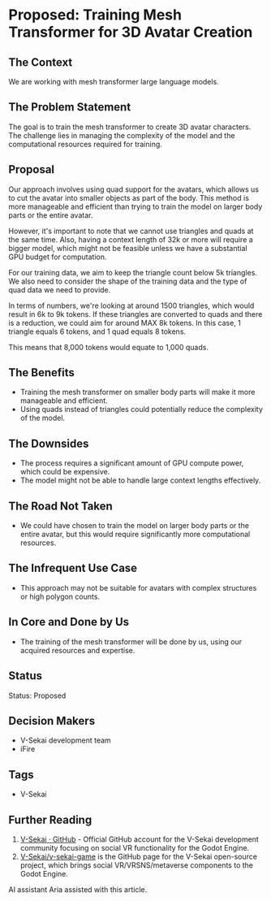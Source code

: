 # Proposed: Training Mesh Transformer for 3D Avatar Creation

## The Context

We are working with mesh transformer large language models.

## The Problem Statement

The goal is to train the mesh transformer to create 3D avatar characters. The challenge lies in managing the complexity of the model and the computational resources required for training.

## Proposal

Our approach involves using quad support for the avatars, which allows us to cut the avatar into smaller objects as part of the body. This method is more manageable and efficient than trying to train the model on larger body parts or the entire avatar.

However, it's important to note that we cannot use triangles and quads at the same time. Also, having a context length of 32k or more will require a bigger model, which might not be feasible unless we have a substantial GPU budget for computation.

For our training data, we aim to keep the triangle count below 5k triangles. We also need to consider the shape of the training data and the type of quad data we need to provide.

In terms of numbers, we're looking at around 1500 triangles, which would result in 6k to 9k tokens. If these triangles are converted to quads and there is a reduction, we could aim for around MAX 8k tokens. In this case, 1 triangle equals 6 tokens, and 1 quad equals 8 tokens.

This means that 8,000 tokens would equate to 1,000 quads.

## The Benefits

- Training the mesh transformer on smaller body parts will make it more manageable and efficient.
- Using quads instead of triangles could potentially reduce the complexity of the model.

## The Downsides

- The process requires a significant amount of GPU compute power, which could be expensive.
- The model might not be able to handle large context lengths effectively.

## The Road Not Taken

- We could have chosen to train the model on larger body parts or the entire avatar, but this would require significantly more computational resources.

## The Infrequent Use Case

- This approach may not be suitable for avatars with complex structures or high polygon counts.

## In Core and Done by Us

- The training of the mesh transformer will be done by us, using our acquired resources and expertise.

## Status

Status: Proposed

## Decision Makers

- V-Sekai development team
- iFire

## Tags

- V-Sekai

## Further Reading

1. [V-Sekai · GitHub](https://github.com/v-sekai) - Official GitHub account for the V-Sekai development community focusing on social VR functionality for the Godot Engine.
2. [V-Sekai/v-sekai-game](https://github.com/v-sekai/v-sekai-game) is the GitHub page for the V-Sekai open-source project, which brings social VR/VRSNS/metaverse components to the Godot Engine.

AI assistant Aria assisted with this article.
